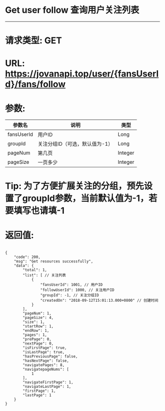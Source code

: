 # Get user follow 查询用户关注列表
---
# 请求类型: GET
# URL: https://jovanapi.top/user/{fansUserId}/fans/follow
# 参数:
参数名 | 说明                   | 类型
----- |----------------------- | ----
fansUserId | 用户ID   | Long
groupId  | 关注分组ID（可选，默认值为-1）        | Long
pageNum   | 第几页         | Integer
pageSize  | 一页多少         | Integer
# Tip: 为了方便扩展关注的分组，预先设置了groupId参数，当前默认值为-1，若要填写也请填-1
# 返回值:
<pre><code>
{
    "code": 200,
    "msg": "Get resources successfully",
    "data": {
        "total": 1,
        "list": [ // 关注列表
            {
                "fansUserId": 1001, // 用户ID
                "followUserId": 1000, // 关注用户ID
                "groupId": -1, // 关注分组ID
                "createdOn": "2018-09-12T15:01:13.000+0800" // 创建时间
            }
        ],
        "pageNum": 1,
        "pageSize": 4,
        "size": 1,
        "startRow": 1,
        "endRow": 1,
        "pages": 1,
        "prePage": 0,
        "nextPage": 0,
        "isFirstPage": true,
        "isLastPage": true,
        "hasPreviousPage": false,
        "hasNextPage": false,
        "navigatePages": 8,
        "navigatepageNums": [
            1
        ],
        "navigateFirstPage": 1,
        "navigateLastPage": 1,
        "firstPage": 1,
        "lastPage": 1
    }
}
</code></pre>
